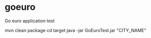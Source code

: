 # goeuro
Go euro application test

mvn clean package
cd target
java -jar GoEuroTest.jar "CITY_NAME"

